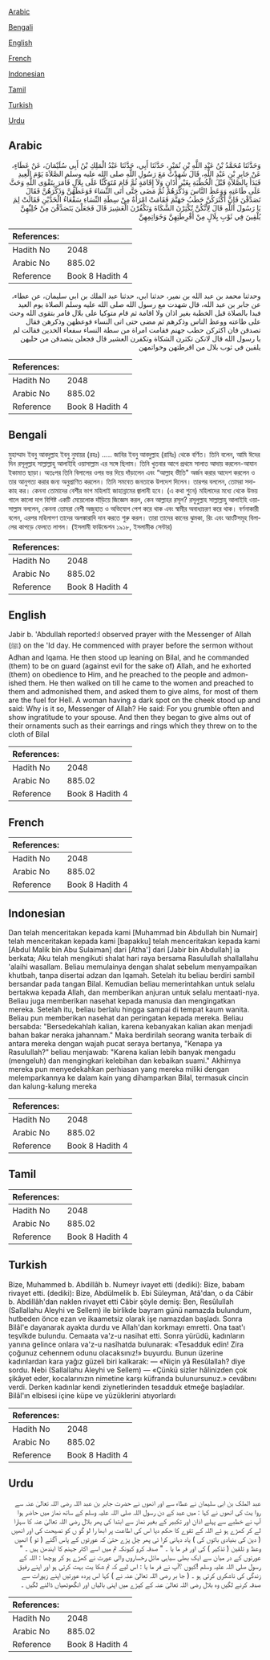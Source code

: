 [Arabic](#arabic)

[Bengali](#bengali)

[English](#english)

[French](#french)

[Indonesian](#indonesian)

[Tamil](#tamil)

[Turkish](#turkish)

[Urdu](#urdu)

## Arabic


<div dir="rtl" lang="ar" style={{fontSize:'larger',backgroundColor:'#f8f9fa',padding:20}}>
وَحَدَّثَنَا مُحَمَّدُ بْنُ عَبْدِ اللَّهِ بْنِ نُمَيْرٍ، حَدَّثَنَا أَبِي، حَدَّثَنَا عَبْدُ الْمَلِكِ بْنُ أَبِي سُلَيْمَانَ، عَنْ عَطَاءٍ، عَنْ جَابِرِ بْنِ عَبْدِ اللَّهِ، قَالَ شَهِدْتُ مَعَ رَسُولِ اللَّهِ صلى الله عليه وسلم الصَّلاَةَ يَوْمَ الْعِيدِ فَبَدَأَ بِالصَّلاَةِ قَبْلَ الْخُطْبَةِ بِغَيْرِ أَذَانٍ وَلاَ إِقَامَةٍ ثُمَّ قَامَ مُتَوَكِّئًا عَلَى بِلاَلٍ فَأَمَرَ بِتَقْوَى اللَّهِ وَحَثَّ عَلَى طَاعَتِهِ وَوَعَظَ النَّاسَ وَذَكَّرَهُمْ ثُمَّ مَضَى حَتَّى أَتَى النِّسَاءَ فَوَعَظَهُنَّ وَذَكَّرَهُنَّ فَقَالَ تَصَدَّقْنَ فَإِنَّ أَكْثَرَكُنَّ حَطَبُ جَهَنَّمَ فَقَامَتْ امْرَأَةٌ مِنْ سِطَةِ النِّسَاءِ سَفْعَاءُ الْخَدَّيْنِ فَقَالَتْ لِمَ يَا رَسُولَ اللَّهِ قَالَ لِأَنَّكُنَّ تُكْثِرْنَ الشَّكَاةَ وَتَكْفُرْنَ الْعَشِيرَ قَالَ فَجَعَلْنَ يَتَصَدَّقْنَ مِنْ حُلِيِّهِنَّ يُلْقِينَ فِي ثَوْبِ بِلَالٍ مِنْ أَقْرِطَتِهِنَّ وَخَوَاتِمِهِنَّ
</div>
<div style={{backgroundColor:'#f8f9fa',padding:20, marginBottom: 10}}><table> <thead> <tr> <th>References:</th> <th></th> </tr> </thead> <tbody><tr><td>Hadith No</td><td>2048</td></tr><tr><td>Arabic No</td><td>885.02</td></tr><tr><td>Reference</td><td>Book 8 Hadith 4</td></tr></tbody></table></div>


<div dir="rtl" lang="ar" style={{fontSize:'larger',backgroundColor:'#f8f9fa',padding:20}}>
وحدثنا محمد بن عبد الله بن نمير، حدثنا ابي، حدثنا عبد الملك بن ابي سليمان، عن عطاء، عن جابر بن عبد الله، قال شهدت مع رسول الله صلى الله عليه وسلم الصلاة يوم العيد فبدا بالصلاة قبل الخطبة بغير اذان ولا اقامة ثم قام متوكيا على بلال فامر بتقوى الله وحث على طاعته ووعظ الناس وذكرهم ثم مضى حتى اتى النساء فوعظهن وذكرهن فقال تصدقن فان اكثركن حطب جهنم فقامت امراة من سطة النساء سفعاء الخدين فقالت لم يا رسول الله قال لانكن تكثرن الشكاة وتكفرن العشير قال فجعلن يتصدقن من حليهن يلقين في ثوب بلال من اقرطتهن وخواتمهن
</div>
<div style={{backgroundColor:'#f8f9fa',padding:20, marginBottom: 10}}><table> <thead> <tr> <th>References:</th> <th></th> </tr> </thead> <tbody><tr><td>Hadith No</td><td>2048</td></tr><tr><td>Arabic No</td><td>885.02</td></tr><tr><td>Reference</td><td>Book 8 Hadith 4</td></tr></tbody></table></div>

## Bengali


<div dir="ltr" lang="bn" style={{fontSize:'larger',backgroundColor:'#f8f9fa',padding:20}}>
মুহাম্মাদ ইবনু আবদুল্লাহ ইবনু নুমায়র (রহঃ) ..... জাবির ইবনু আবদুল্লাহ (রাযিঃ) থেকে বর্ণিত। তিনি বলেন, আমি ঈদের দিন রসূলুল্লাহ সাল্লাল্লাহু আলাইহি ওয়াসাল্লাম এর সঙ্গে ছিলাম। তিনি খুতবার আগে প্রথমে সালাত আদায় করলেন-আযান ইকামাত ছাড়া। অতঃপর তিনি বিলালের ওপর ভর দিয়ে দাঁড়ালেন এবং “আল্লাহ ভীতি" অর্জন করার আদেশ করলেন ও তার আনুগত্য করার জন্য অনুপ্রাণিত করলেন। তিনি সমবেত জনতাকে উপদেশ দিলেন। তারপর বললেন, তোমরা সদাকাহ কর। কেননা তোমাদের বেশীর ভাগ মহিলাই জাহান্নামের জ্বালানী হবে। (এ কথা শুনে) মহিলাদের মধ্যে থেকে উভয় গালে কালো দাগ বিশিষ্ট একটি মেয়েলোক দাঁড়িয়ে জিজ্ঞেস করল, কেন আল্লাহর রসূল? রসূলুল্লাহ সাল্লাল্লাহু আলাইহি ওয়াসাল্লাম বললেন, কেননা তোমরা বেশী অজুহাত ও অভিযোগ পেশ করে থাক এবং স্বামীর অবাধ্যচরণ করে থাক। বর্ণনাকারী বলেন, এরপর মহিলাগণ তাদের অলঙ্কারাদি দান করতে শুরু করল। তারা তাদের কানের ঝুমকা, রিং এবং আংটিসমূহ বিলালের কাপড়ে ফেলতে লাগল। (ইসলামী ফাউন্ডেশন ১৯১৮, ইসলামীক সেন্টার)
</div>
<div style={{backgroundColor:'#f8f9fa',padding:20, marginBottom: 10}}><table> <thead> <tr> <th>References:</th> <th></th> </tr> </thead> <tbody><tr><td>Hadith No</td><td>2048</td></tr><tr><td>Arabic No</td><td>885.02</td></tr><tr><td>Reference</td><td>Book 8 Hadith 4</td></tr></tbody></table></div>

## English


<div dir="ltr" lang="en" style={{fontSize:'larger',backgroundColor:'#f8f9fa',padding:20}}>
Jabir b. 'Abdullah reported:I observed prayer with the Messenger of Allah (ﷺ) on the 'Id day. He commenced with prayer before the sermon without Adhan and Iqama. He then stood up leaning on Bilal, and he commanded (them) to be on guard (against evil for the sake of) Allah, and he exhorted (them) on obedience to Him, and he preached to the people and admonished them. He then walked on till he came to the women and preached to them and admonished them, and asked them to give alms, for most of them are the fuel for Hell. A woman having a dark spot on the cheek stood up and said: Why is it so, Messenger of Allah? He said: For you grumble often and show ingratitude to your spouse. And then they began to give alms out of their ornaments such as their earrings and rings which they threw on to the cloth of Bilal
</div>
<div style={{backgroundColor:'#f8f9fa',padding:20, marginBottom: 10}}><table> <thead> <tr> <th>References:</th> <th></th> </tr> </thead> <tbody><tr><td>Hadith No</td><td>2048</td></tr><tr><td>Arabic No</td><td>885.02</td></tr><tr><td>Reference</td><td>Book 8 Hadith 4</td></tr></tbody></table></div>

## French


<div dir="ltr" lang="fr" style={{fontSize:'larger',backgroundColor:'#f8f9fa',padding:20}}>

</div>
<div style={{backgroundColor:'#f8f9fa',padding:20, marginBottom: 10}}><table> <thead> <tr> <th>References:</th> <th></th> </tr> </thead> <tbody><tr><td>Hadith No</td><td>2048</td></tr><tr><td>Arabic No</td><td>885.02</td></tr><tr><td>Reference</td><td>Book 8 Hadith 4</td></tr></tbody></table></div>

## Indonesian


<div dir="ltr" lang="id" style={{fontSize:'larger',backgroundColor:'#f8f9fa',padding:20}}>
Dan telah menceritakan kepada kami [Muhammad bin Abdullah bin Numair] telah menceritakan kepada kami [bapakku] telah menceritakan kepada kami [Abdul Malik bin Abu Sulaiman] dari [Atha'] dari [Jabir bin Abdullah] ia berkata; Aku telah mengikuti shalat hari raya bersama Rasulullah shallallahu 'alaihi wasallam. Beliau memulainya dengan shalat sebelum menyampaikan khutbah, tanpa disertai adzan dan Iqamah. Setelah itu beliau berdiri sambil bersandar pada tangan Bilal. Kemudian beliau memerintahkan untuk selalu bertakwa kepada Allah, dan memberikan anjuran untuk selalu mentaati-nya. Beliau juga memberikan nasehat kepada manusia dan mengingatkan mereka. Setelah itu, beliau berlalu hingga sampai di tempat kaum wanita. Beliau pun memberikan nasehat dan peringatan kepada mereka. Beliau bersabda: "Bersedekahlah kalian, karena kebanyakan kalian akan menjadi bahan bakar neraka jahannam." Maka berdirilah seorang wanita terbaik di antara mereka dengan wajah pucat seraya bertanya, "Kenapa ya Rasulullah?" beliau menjawab: "Karena kalian lebih banyak mengadu (mengeluh) dan mengingkari kelebihan dan kebaikan suami." Akhirnya mereka pun menyedekahkan perhiasan yang mereka miliki dengan melemparkannya ke dalam kain yang dihamparkan Bilal, termasuk cincin dan kalung-kalung mereka
</div>
<div style={{backgroundColor:'#f8f9fa',padding:20, marginBottom: 10}}><table> <thead> <tr> <th>References:</th> <th></th> </tr> </thead> <tbody><tr><td>Hadith No</td><td>2048</td></tr><tr><td>Arabic No</td><td>885.02</td></tr><tr><td>Reference</td><td>Book 8 Hadith 4</td></tr></tbody></table></div>

## Tamil


<div dir="ltr" lang="ta" style={{fontSize:'larger',backgroundColor:'#f8f9fa',padding:20}}>

</div>
<div style={{backgroundColor:'#f8f9fa',padding:20, marginBottom: 10}}><table> <thead> <tr> <th>References:</th> <th></th> </tr> </thead> <tbody><tr><td>Hadith No</td><td>2048</td></tr><tr><td>Arabic No</td><td>885.02</td></tr><tr><td>Reference</td><td>Book 8 Hadith 4</td></tr></tbody></table></div>

## Turkish


<div dir="ltr" lang="tr" style={{fontSize:'larger',backgroundColor:'#f8f9fa',padding:20}}>
Bize, Muhammed b. Abdillâh b. Numeyr ivayet etti (dediki): Bize, babam rivayet etti. (dediki): Bize, Abdülmelik b. Ebi Süleyman, Atâ'dan, o da Câbir b. Abdillâh'dan naklen rivayet etti Câbir şöyle demiş: Ben, Resûlullah (Sallallahu Aleyhi ve Sellem) ile birlikde bayram günü namazda bulundum, hutbeden önce ezan ve ikaametsiz olarak işe namazdan başladı. Sonra Bilâl'e dayanarak ayakta durdu ve Allah'dan korkmayı emretti. Ona taat'ı teşvîkde bulundu. Cemaata va'z-u nasihat etti. Sonra yürüdü, kadınların yanına gelince onlara va'z-u nasîhatda bulunarak: «Tesadduk edin! Zira çoğunuz cehennem odunu olacaksınız!» buyurdu. Bunun üzerine kadınlardan kara yağız güzeli biri kalkarak: — «Niçin yâ Resûlallah? diye sordu. Nebi (Sallallahu Aleyhi ve Sellem) — «Çünkü sizler hâlinizden çok şikâyet eder, kocalarınızın nimetine karşı küfranda bulunursunuz.» cevâbını verdi. Derken kadınlar kendi ziynetlerinden tesadduk etmeğe başladılar. Bilâl'ın elbisesi içine küpe ve yüzüklerini atıyorlardı
</div>
<div style={{backgroundColor:'#f8f9fa',padding:20, marginBottom: 10}}><table> <thead> <tr> <th>References:</th> <th></th> </tr> </thead> <tbody><tr><td>Hadith No</td><td>2048</td></tr><tr><td>Arabic No</td><td>885.02</td></tr><tr><td>Reference</td><td>Book 8 Hadith 4</td></tr></tbody></table></div>

## Urdu


<div dir="rtl" lang="ur" style={{fontSize:'larger',backgroundColor:'#f8f9fa',padding:20}}>
عبد الملک بن ابی سلیمان نے عطاء سے اور انھوں نے حضرت جابر بن عبد اللہ رضی اللہ تعالیٰ عنہ سے روا یت کی انھوں نے کہا : میں عید کے دن رسول اللہ صلی اللہ علیہ وسلم کے ساتھ نماز میں حاضر ہوا آپ نے خطبے سے پہلے اذان اور تکبیر کے بغیر نماز سے ابتدا کی پھر بلال رضی اللہ تعالیٰ عنہ کا سہارا لے کر کھڑے ہو ئے اللہ کے تقوے کا حکم دیا اس کی اطاعت پر ابھا را لو گو ں کو نصیحت کی اور انھیں ( دین کی بنیادی باتوں کی ) یاد دہانی کرا ئی پھر چل پڑے حتیٰ کہ عورتوں کے پاس آگئے ( تو ) انھیں وعظ و تلقین ( تذکیر ) کی اور فر ما یا ۔ " صدقہ کرو کیونکہ تم میں اسے اکثر جہنم کا ایندھن ہیں ۔ " عورتوں کے در میان سے ایک بھلی سیاہی مائل رخساروں والی عورت نے کھڑے ہو کر پوچھا : اللہ کے رسول صلی اللہ علیہ وسلم !کیوں ؟آپ نے فر ما یا : اس لیے کہ تم شکا یت بہت کرتی ہو اور اپنے رفیق زندگی کی ناشکری کرتی ہو ۔ ( جا بر رضی اللہ تعالیٰ عنہ نے ) کہا اس پردہ عورتیں اپنے زیورات سے صدقہ کرنے لگیں وہ بلال رضی اللہ تعالیٰ عنہ کے کپڑے میں اپنی بالیاں اور انگھوٹھیاں ڈالنے لگیں ۔
</div>
<div style={{backgroundColor:'#f8f9fa',padding:20, marginBottom: 10}}><table> <thead> <tr> <th>References:</th> <th></th> </tr> </thead> <tbody><tr><td>Hadith No</td><td>2048</td></tr><tr><td>Arabic No</td><td>885.02</td></tr><tr><td>Reference</td><td>Book 8 Hadith 4</td></tr></tbody></table></div>